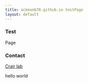 ```yaml
---
title: ackman678.github.io testPage
layout: default
---
```


### Test

Page

### Contact

[Crair lab](http://crair.medicine.yale.edu/people.html)

hello world
